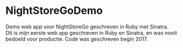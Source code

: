# NightStoreGoDemo 
Demo web app voor NightStoreGo geschreven in Ruby met Sinatra.  
Dit is mijn eerste web app geschreven in Ruby en Sinatra, en was nooit bedoeld voor productie. Code was geschreven begin 2017.
